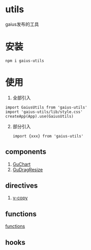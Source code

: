 # utils
gaius发布的工具
# 安装
```
npm i gaius-utils
```
# 使用
1. 全部引入
  ```
  import GaiusUtils from 'gaius-utils'
  import 'gaius-utils/lib/style.css'
  createApp(App).use(GaiusUtils)
  ```
2. 部分引入
   ```
   import {xxx} from 'gaius-utils'
   ```
## components
  1. [GuChart](./docs/components/GuChart.md)
  2. [GuDragResize](./docs/components/GuDragReszie.md)
## directives
  1. [v-copy](./docs/directions/copy.md)
## functions
  [functions](./docs/functions/fns.md)
## hooks
